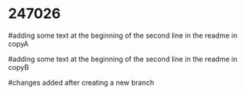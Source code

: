 # 247026

#adding some text at the beginning of the second line in the readme in copyA

#adding some text at the beginning of the second line in the readme in copyB

#changes added after creating a new branch
